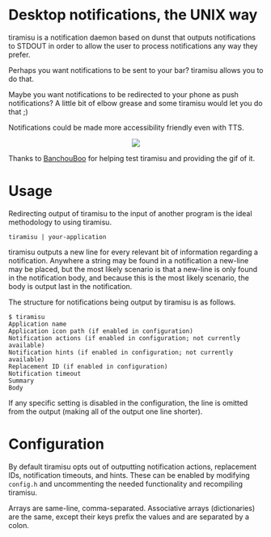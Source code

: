 # Desktop notifications, the UNIX way

tiramisu is a notification daemon based on dunst that outputs notifications
to STDOUT in order to allow the user to process notifications any way they prefer.

Perhaps you want notifications to be sent to your bar? tiramisu allows you to do that.

Maybe you want notifications to be redirected to your phone as push notifications? A little bit of elbow grease and some tiramisu would let you do that ;)

Notifications could be made more accessibility friendly even with TTS.

<div align="center"><img src="https://github.com/Sweets/tiramisu/blob/master/example.gif"/></div>

Thanks to [BanchouBoo](https://github.com/BanchouBoo) for helping test tiramisu and providing the gif of it.

# Usage

Redirecting output of tiramisu to the input of another program is the ideal methodology to using
tiramisu.

```
tiramisu | your-application
```

tiramisu outputs a new line for every relevant bit of information regarding a notification.
Anywhere a string may be found in a notification a new-line may be placed,
but the most likely scenario is that a new-line is only found in the notification body,
and because this is the most likely scenario, the body is output last in the notification.

The structure for notifications being output by tiramisu is as follows.

```
$ tiramisu
Application name
Application icon path (if enabled in configuration)
Notification actions (if enabled in configuration; not currently available)
Notification hints (if enabled in configuration; not currently available)
Replacement ID (if enabled in configuration)
Notification timeout
Summary
Body
```

If any specific setting is disabled in the configuration, the line is omitted
from the output (making all of the output one line shorter).

# Configuration

By default tiramisu opts out of outputting notification actions, replacement IDs,
notification timeouts, and hints. These can be enabled by modifying `config.h`
and uncommenting the needed functionality and recompiling tiramisu.

Arrays are same-line, comma-separated. Associative arrays (dictionaries) are the same,
except their keys prefix the values and are separated by a colon.
